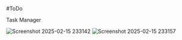 #ToDo

Task Manager

![Screenshot 2025-02-15 233142](https://github.com/user-attachments/assets/74e1f632-d642-47d7-8fac-08a153ee008e)
![Screenshot 2025-02-15 233157](https://github.com/user-attachments/assets/77502bb6-1211-4ef8-b584-46386bc15e83)

